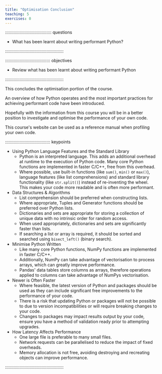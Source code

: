 ```yaml
---
title: "Optimisation Conclusion"
teaching: 5
exercises: 0
---
```


:::::::::::::::::::::::::::::::::::::: questions

- What has been learnt about writing performant Python?

::::::::::::::::::::::::::::::::::::::::::::::::


::::::::::::::::::::::::::::::::::::: objectives

- Review what has been learnt about writing performant Python

::::::::::::::::::::::::::::::::::::::::::::::::

This concludes the optimisation portion of the course.

An overview of how Python operates and the most important practices for achieving performant code have been introduced.

Hopefully with the information from this course you will be in a better position to investigate and optimise the performance of your own code.

This course's website can be used as a reference manual when profiling your own code.
<!--
::::::::::::::::::::::::::::::::::::: callout

## Your Feedback is Required!

Please complete [this Google form](https://forms.gle/C82uWBEou3FMrQs99) to let us know what you think we've missed.

Your feedback enables us to improve the course for future attendees!

:::::::::::::::::::::::::::::::::::::::::::::
-->

::::::::::::::::::::::::::::::::::::: keypoints

- Using Python Language Features and the Standard Library
    - Python is an interpreted language. This adds an additional overhead at runtime to the execution of Python code. Many core Python functions are implemented in faster C/C++, free from this overhead.
    - Where possible, use built-in functions (like `sum()`, `min()` or `max()`), language features (like list comprehensions) and standard library functionality (like `str.split()`) instead of re-inventing the wheel. This makes your code more readable and is often more performant.
- Data Structures & Algorithms
    - List comprehension should be preferred when constructing lists.
    - Where appropriate, Tuples and Generator functions should be preferred over Python lists.
    - Dictionaries and sets are appropriate for storing a collection of unique data with no intrinsic order for random access.
    - When used appropriately, dictionaries and sets are significantly faster than lists.
    - If searching a list or array is required, it should be sorted and searched using `bisect_left()` (binary search).
- Minimise Python Written
    - Like many core Python functions, NumPy functions are implemented in faster C/C++.
    - Additionally, NumPy can take advantage of vectorisation to process arrays, which can greatly improve performance.
    - Pandas' data tables store columns as arrays, therefore operations applied to columns can take advantage of NumPys vectorisation.
- Newer is Often Faster
    - Where feasible, the latest version of Python and packages should be used as they can include significant free improvements to the performance of your code.
    - There is a risk that updating Python or packages will not be possible to due to version incompatibilities or will require breaking changes to your code.
    - Changes to packages may impact results output by your code, ensure you have a method of validation ready prior to attempting upgrades.
- How Latency Affects Performance
    - One large file is preferable to many small files.
    - Network requests can be parallelised to reduce the impact of fixed overheads.
    - Memory allocation is not free, avoiding destroying and recreating objects can improve performance.

::::::::::::::::::::::::::::::::::::::::::::::::
